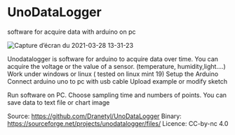 # UnoDataLogger


software for acquire data with arduino on pc

![Capture d’écran du 2021-03-28 13-31-23](https://user-images.githubusercontent.com/51956315/112750720-873cb300-8fca-11eb-911f-eec3654ec770.png)



Unodatalogger is software for arduino to acquire data over time. You can acquire the voltage or the value of a sensor. (temperature, humidity,light….)
Work under windows or linux ( tested on linux mint 19)
Setup the Arduino
Connect arduino uno to pc with usb cable
Upload example or modify sketch

Run software on PC.
Choose sampling time and numbers of points.
You can save data to text file or chart image

Source:
https://github.com/Dranetyl/UnoDataLogger
Binary:
https://sourceforge.net/projects/unodatalogger/files/
Licence:
CC-by-nc 4.0
